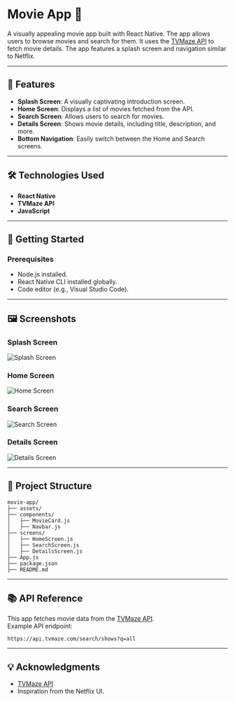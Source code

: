 
# Movie App 🎥  

A visually appealing movie app built with React Native. The app allows users to browse movies and search for them. It uses the [TVMaze API](https://api.tvmaze.com/search/shows?q=all) to fetch movie details. The app features a splash screen and navigation similar to Netflix.

---

## 📱 Features  
- **Splash Screen**: A visually captivating introduction screen.  
- **Home Screen**: Displays a list of movies fetched from the API.  
- **Search Screen**: Allows users to search for movies.  
- **Details Screen**: Shows movie details, including title, description, and more.  
- **Bottom Navigation**: Easily switch between the Home and Search screens.

---

## 🛠️ Technologies Used  
- **React Native**  
- **TVMaze API**  
- **JavaScript**  

---

## 🚀 Getting Started  

### Prerequisites  
- Node.js installed.  
- React Native CLI installed globally.  
- Code editor (e.g., Visual Studio Code).  

---

## 🖼️ Screenshots  

### Splash Screen  
![Splash Screen](./screenshots/splash_screen.png)  

### Home Screen  
![Home Screen](./screenshots/home_screen.png)  

### Search Screen  
![Search Screen](./screenshots/search_screen.png)  

### Details Screen  
![Details Screen](./screenshots/details_screen.png)  

---

## 📂 Project Structure  

```plaintext
movie-app/
├── assets/
├── components/
│   ├── MovieCard.js
│   ├── Navbar.js
├── screens/
│   ├── HomeScreen.js
│   ├── SearchScreen.js
│   ├── DetailsScreen.js
├── App.js
├── package.json
├── README.md
```

---

## 📚 API Reference  

This app fetches movie data from the [TVMaze API](https://api.tvmaze.com).  
Example API endpoint:  
```
https://api.tvmaze.com/search/shows?q=all
```
---

## 💡 Acknowledgments  
- [TVMaze API](https://api.tvmaze.com)  
- Inspiration from the Netflix UI.  

